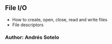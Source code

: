 ## File I/O

- How to create, open, close, read and write files
- File descriptors

### Author: Andrés Sotelo